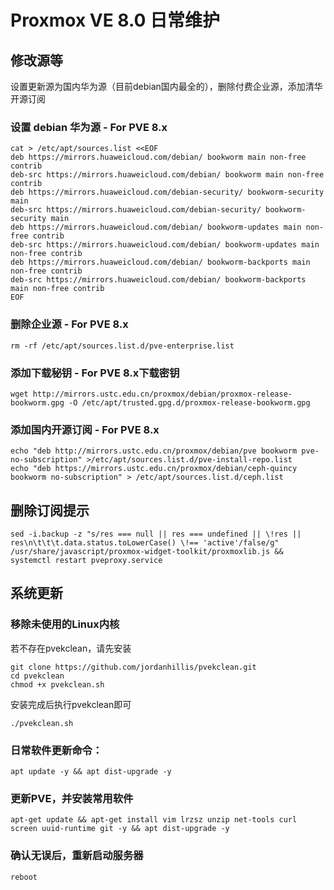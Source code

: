 
# Proxmox VE 8.0 日常维护
## 修改源等
设置更新源为国内华为源（目前debian国内最全的），删除付费企业源，添加清华开源订阅
### 设置 debian 华为源 - For PVE 8.x
```
cat > /etc/apt/sources.list <<EOF
deb https://mirrors.huaweicloud.com/debian/ bookworm main non-free contrib
deb-src https://mirrors.huaweicloud.com/debian/ bookworm main non-free contrib
deb https://mirrors.huaweicloud.com/debian-security/ bookworm-security main
deb-src https://mirrors.huaweicloud.com/debian-security/ bookworm-security main
deb https://mirrors.huaweicloud.com/debian/ bookworm-updates main non-free contrib
deb-src https://mirrors.huaweicloud.com/debian/ bookworm-updates main non-free contrib
deb https://mirrors.huaweicloud.com/debian/ bookworm-backports main non-free contrib
deb-src https://mirrors.huaweicloud.com/debian/ bookworm-backports main non-free contrib
EOF
```
### 删除企业源 - For PVE 8.x
```
rm -rf /etc/apt/sources.list.d/pve-enterprise.list
```
### 添加下载秘钥 - For PVE 8.x下载密钥
```
wget http://mirrors.ustc.edu.cn/proxmox/debian/proxmox-release-bookworm.gpg -O /etc/apt/trusted.gpg.d/proxmox-release-bookworm.gpg
```
### 添加国内开源订阅 - For PVE 8.x
```
echo "deb http://mirrors.ustc.edu.cn/proxmox/debian/pve bookworm pve-no-subscription" >/etc/apt/sources.list.d/pve-install-repo.list
echo "deb https://mirrors.ustc.edu.cn/proxmox/debian/ceph-quincy bookworm no-subscription" > /etc/apt/sources.list.d/ceph.list
```
## 删除订阅提示
```
sed -i.backup -z "s/res === null || res === undefined || \!res || res\n\t\t\t.data.status.toLowerCase() \!== 'active'/false/g" /usr/share/javascript/proxmox-widget-toolkit/proxmoxlib.js && systemctl restart pveproxy.service
```
## 系统更新

### 移除未使用的Linux内核
若不存在pvekclean，请先安装
```
git clone https://github.com/jordanhillis/pvekclean.git
cd pvekclean
chmod +x pvekclean.sh
```
安装完成后执行pvekclean即可
```
./pvekclean.sh
```

### 日常软件更新命令：
```
apt update -y && apt dist-upgrade -y
```
### 更新PVE，并安装常用软件
```
apt-get update && apt-get install vim lrzsz unzip net-tools curl screen uuid-runtime git -y && apt dist-upgrade -y
```
### 确认无误后，重新启动服务器
```
reboot
```


